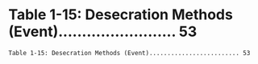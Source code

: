 # Table 1-15: Desecration Methods (Event)......................... 53

```
Table 1-15: Desecration Methods (Event)......................... 53

```
